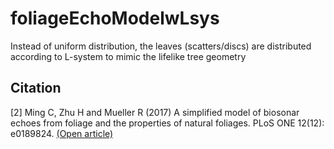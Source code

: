 # foliageEchoModelwLsys
Instead of uniform distribution, the leaves (scatters/discs) are distributed according to L-system to mimic the lifelike tree geometry

## Citation
[2] Ming C, Zhu H and Mueller R (2017) A simplified model of biosonar echoes from foliage and the
properties of natural foliages. PLoS ONE 12(12): e0189824. [(Open article)](https://journals.plos.org/plosone/article/file?type=printable&id=10.1371/journal.pone.0189824)
